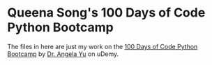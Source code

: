 # Queena Song's 100 Days of Code Python Bootcamp 

The files in here are just my work on the [100 Days of Code Python Bootcamp](https://www.udemy.com/course/100-days-of-code/) by [Dr. Angela Yu](https://www.udemy.com/course/100-days-of-code/#instructor-1) on uDemy.
